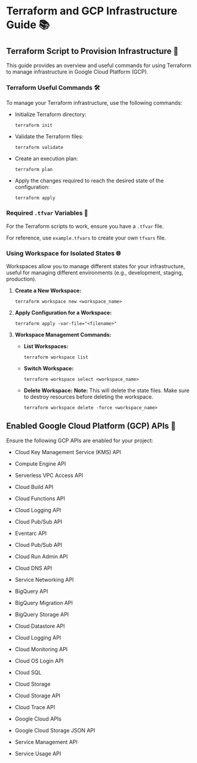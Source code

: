 # Terraform and GCP Infrastructure Guide 📚

## Terraform Script to Provision Infrastructure 🚀

This guide provides an overview and useful commands for using Terraform to manage infrastructure in Google Cloud Platform (GCP).

### Terraform Useful Commands 🛠️

To manage your Terraform infrastructure, use the following commands:

- Initialize Terraform directory:
  ```
  terraform init
  ```

- Validate the Terraform files:
  ```
  terraform validate
  ```

- Create an execution plan:
  ```
  terraform plan
  ```

- Apply the changes required to reach the desired state of the configuration:
  ```
  terraform apply
  ```

### Required `.tfvar` Variables 📝

For the Terraform scripts to work, ensure you have a `.tfvar` file.

For reference, use `example.tfvars` to create your own `tfvars` file.

### Using Workspace for Isolated States 🌐

Workspaces allow you to manage different states for your infrastructure, useful for managing different environments (e.g., development, staging, production).

1. **Create a New Workspace:**
   ```shell
   terraform workspace new <workspace_name>
   ```

2. **Apply Configuration for a Workspace:**
   ```shell
   terraform apply -var-file="<filename>"
   ```

3. **Workspace Management Commands:**
    - **List Workspaces:**
      ```shell
      terraform workspace list
      ```
    - **Switch Workspace:**
      ```shell
      terraform workspace select <workspace_name>
      ```
    - **Delete Workspace:**
      **Note:** This will delete the state files. Make sure to destroy resources before deleting the workspace.
      ```shell
      terraform workspace delete -force <workspace_name>
      ```

## Enabled Google Cloud Platform (GCP) APIs 🔌

Ensure the following GCP APIs are enabled for your project:
- Cloud Key Management Service (KMS) API
- Compute Engine API
- Serverless VPC Access API
- Cloud Build API
- Cloud Functions API
- Cloud Logging API
- Cloud Pub/Sub API
- Eventarc API
- Cloud Pub/Sub API
- Cloud Run Admin API
- Cloud DNS API

- Service Networking API
- BigQuery API
- BigQuery Migration API
- BigQuery Storage API
- Cloud Datastore API
- Cloud Logging API
- Cloud Monitoring API
- Cloud OS Login API
- Cloud SQL
- Cloud Storage
- Cloud Storage API
- Cloud Trace API
- Google Cloud APIs
- Google Cloud Storage JSON API
- Service Management API
- Service Usage API
